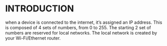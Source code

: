 # INTRODUCTION
when a device is connected to the internet, it’s assigned an IP address. This is composed of 4 sets of numbers, from 0 to 255. The starting 2 set of numbers are reserved for local networks.
The local network is created by your Wi-Fi/Ethernet router.
